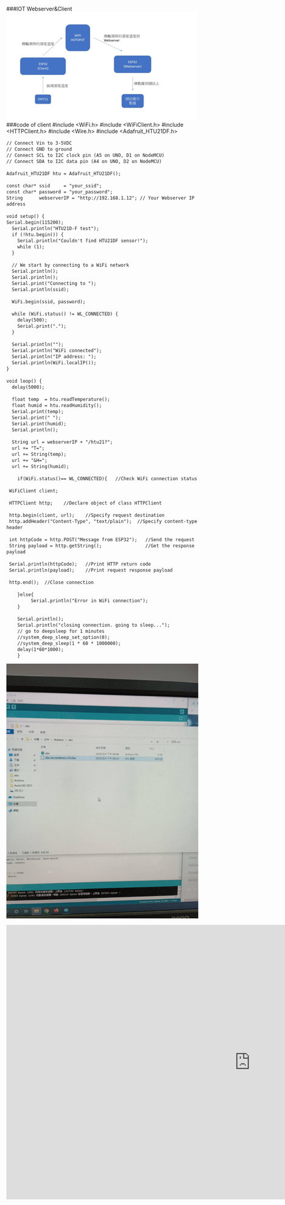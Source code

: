 ###IOT Webserver&Client
![](https://github.com/GaryHSU16/MCU-course/blob/main/images/webserver.jpg?raw=true)
###code of client
    #include <WiFi.h>
    #include <WiFiClient.h>
    #include <HTTPClient.h>
    #include <Wire.h>
    #include <Adafruit_HTU21DF.h>

    // Connect Vin to 3-5VDC
    // Connect GND to ground
    // Connect SCL to I2C clock pin (A5 on UNO, D1 on NodeMCU)
    // Connect SDA to I2C data pin (A4 on UNO, D2 on NodeMCU)

    Adafruit_HTU21DF htu = Adafruit_HTU21DF();

    const char* ssid     = "your_ssid";
    const char* password = "your_password";
    String      webserverIP = "http://192.168.1.12"; // Your Webserver IP address

    void setup() {
    Serial.begin(115200);
      Serial.println("HTU21D-F test");  
      if (!htu.begin()) {
        Serial.println("Couldn't find HTU21DF sensor!");
        while (1);
      }
  
      // We start by connecting to a WiFi network
      Serial.println();
      Serial.println();
      Serial.print("Connecting to ");
      Serial.println(ssid);
  
      WiFi.begin(ssid, password);
  
      while (WiFi.status() != WL_CONNECTED) {
        delay(500);
        Serial.print(".");
      }

      Serial.println("");
      Serial.println("WiFi connected");  
      Serial.println("IP address: ");
      Serial.println(WiFi.localIP());
    }

    void loop() {
      delay(5000);

      float temp  = htu.readTemperature();
      float humid = htu.readHumidity();
      Serial.print(temp);
      Serial.print(" ");
      Serial.print(humid);
      Serial.println();
  
      String url = webserverIP + "/htu21?";
      url += "T=";
      url += String(temp);
      url += "&H=";
      url += String(humid);
  
        if(WiFi.status()== WL_CONNECTED){   //Check WiFi connection status

     WiFiClient client;

     HTTPClient http;    //Declare object of class HTTPClient
 
     http.begin(client, url);    //Specify request destination
     http.addHeader("Content-Type", "text/plain");  //Specify content-type header
 
     int httpCode = http.POST("Message from ESP32");   //Send the request
     String payload = http.getString();                //Get the response payload
 
     Serial.println(httpCode);   //Print HTTP return code
     Serial.println(payload);    //Print request response payload

     http.end();  //Close connection
 
        }else{
             Serial.println("Error in WiFi connection");   
        }
  
        Serial.println();
        Serial.println("closing connection. going to sleep...");
        // go to deepsleep for 1 minutes
        //system_deep_sleep_set_option(0);
        //system_deep_sleep(1 * 60 * 1000000);
        delay(1*60*1000);
        }

![](https://github.com/GaryHSU16/MCU-course/blob/main/images/1790.jpg?raw=true)
<iframe width="1280" height="720" src="https://www.youtube.com/embed/gBMwBVS6LMQ" title="server client" frameborder="0" allow="accelerometer; autoplay; clipboard-write; encrypted-media; gyroscope; picture-in-picture; web-share" allowfullscreen></iframe>
